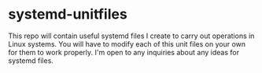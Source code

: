 # systemd-unitfiles
This repo will contain useful systemd files I create to carry out operations in Linux systems. You will have to modify each of this unit files on your own for them to work properly. I'm open to any inquiries about any ideas for systemd files.
